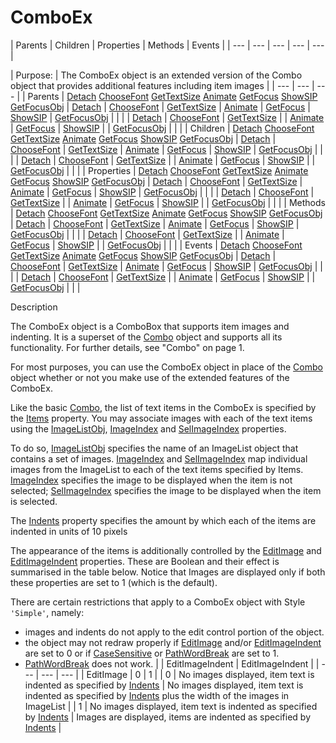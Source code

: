 




<h1 class="heading"><span class="name">ComboEx</span></h1>
| Parents | Children | Properties | Methods | Events |
| --- | --- | --- | --- | ---  |

| Purpose: | The ComboEx object is an extended version of the Combo object that provides additional features including item images |
| --- | --- | ---  |
| Parents | [Detach](../a-z/detach.md) [ChooseFont](../a-z/choosefont.md) [GetTextSize](../a-z/gettextsize.md) [Animate](../a-z/animate.md) [GetFocus](../a-z/getfocus.md) [ShowSIP](../a-z/showsip.md) [GetFocusObj](../a-z/getfocusobj.md) | [Detach](../a-z/detach.md) | [ChooseFont](../a-z/choosefont.md) | [GetTextSize](../a-z/gettextsize.md) | [Animate](../a-z/animate.md) | [GetFocus](../a-z/getfocus.md) | [ShowSIP](../a-z/showsip.md) | [GetFocusObj](../a-z/getfocusobj.md) |  |  |
| [Detach](../a-z/detach.md) | [ChooseFont](../a-z/choosefont.md) | [GetTextSize](../a-z/gettextsize.md) |
| [Animate](../a-z/animate.md) | [GetFocus](../a-z/getfocus.md) | [ShowSIP](../a-z/showsip.md) |
| [GetFocusObj](../a-z/getfocusobj.md) |  |  |
| Children | [Detach](../a-z/detach.md) [ChooseFont](../a-z/choosefont.md) [GetTextSize](../a-z/gettextsize.md) [Animate](../a-z/animate.md) [GetFocus](../a-z/getfocus.md) [ShowSIP](../a-z/showsip.md) [GetFocusObj](../a-z/getfocusobj.md) | [Detach](../a-z/detach.md) | [ChooseFont](../a-z/choosefont.md) | [GetTextSize](../a-z/gettextsize.md) | [Animate](../a-z/animate.md) | [GetFocus](../a-z/getfocus.md) | [ShowSIP](../a-z/showsip.md) | [GetFocusObj](../a-z/getfocusobj.md) |  |  |
| [Detach](../a-z/detach.md) | [ChooseFont](../a-z/choosefont.md) | [GetTextSize](../a-z/gettextsize.md) |
| [Animate](../a-z/animate.md) | [GetFocus](../a-z/getfocus.md) | [ShowSIP](../a-z/showsip.md) |
| [GetFocusObj](../a-z/getfocusobj.md) |  |  |
| Properties | [Detach](../a-z/detach.md) [ChooseFont](../a-z/choosefont.md) [GetTextSize](../a-z/gettextsize.md) [Animate](../a-z/animate.md) [GetFocus](../a-z/getfocus.md) [ShowSIP](../a-z/showsip.md) [GetFocusObj](../a-z/getfocusobj.md) | [Detach](../a-z/detach.md) | [ChooseFont](../a-z/choosefont.md) | [GetTextSize](../a-z/gettextsize.md) | [Animate](../a-z/animate.md) | [GetFocus](../a-z/getfocus.md) | [ShowSIP](../a-z/showsip.md) | [GetFocusObj](../a-z/getfocusobj.md) |  |  |
| [Detach](../a-z/detach.md) | [ChooseFont](../a-z/choosefont.md) | [GetTextSize](../a-z/gettextsize.md) |
| [Animate](../a-z/animate.md) | [GetFocus](../a-z/getfocus.md) | [ShowSIP](../a-z/showsip.md) |
| [GetFocusObj](../a-z/getfocusobj.md) |  |  |
| Methods | [Detach](../a-z/detach.md) [ChooseFont](../a-z/choosefont.md) [GetTextSize](../a-z/gettextsize.md) [Animate](../a-z/animate.md) [GetFocus](../a-z/getfocus.md) [ShowSIP](../a-z/showsip.md) [GetFocusObj](../a-z/getfocusobj.md) | [Detach](../a-z/detach.md) | [ChooseFont](../a-z/choosefont.md) | [GetTextSize](../a-z/gettextsize.md) | [Animate](../a-z/animate.md) | [GetFocus](../a-z/getfocus.md) | [ShowSIP](../a-z/showsip.md) | [GetFocusObj](../a-z/getfocusobj.md) |  |  |
| [Detach](../a-z/detach.md) | [ChooseFont](../a-z/choosefont.md) | [GetTextSize](../a-z/gettextsize.md) |
| [Animate](../a-z/animate.md) | [GetFocus](../a-z/getfocus.md) | [ShowSIP](../a-z/showsip.md) |
| [GetFocusObj](../a-z/getfocusobj.md) |  |  |
| Events | [Detach](../a-z/detach.md) [ChooseFont](../a-z/choosefont.md) [GetTextSize](../a-z/gettextsize.md) [Animate](../a-z/animate.md) [GetFocus](../a-z/getfocus.md) [ShowSIP](../a-z/showsip.md) [GetFocusObj](../a-z/getfocusobj.md) | [Detach](../a-z/detach.md) | [ChooseFont](../a-z/choosefont.md) | [GetTextSize](../a-z/gettextsize.md) | [Animate](../a-z/animate.md) | [GetFocus](../a-z/getfocus.md) | [ShowSIP](../a-z/showsip.md) | [GetFocusObj](../a-z/getfocusobj.md) |  |  |
| [Detach](../a-z/detach.md) | [ChooseFont](../a-z/choosefont.md) | [GetTextSize](../a-z/gettextsize.md) |
| [Animate](../a-z/animate.md) | [GetFocus](../a-z/getfocus.md) | [ShowSIP](../a-z/showsip.md) |
| [GetFocusObj](../a-z/getfocusobj.md) |  |  |


Description


The ComboEx object is a ComboBox that supports item images and indenting. It is a superset of the [Combo](../a-z/combo.md) object and supports all its functionality. For further details, see "Combo" on page 1.



For most purposes, you can use the ComboEx object in place of the [Combo](../a-z/combo.md) object whether or not you make use of the extended features of the ComboEx.


Like the basic [Combo](../a-z/combo.md), the list of text items in the ComboEx is specified by the [Items](../a-z/items.md) property. You may associate images with each of the text items using the [ImageListObj](../a-z/imagelistobj.md), [ImageIndex](../a-z/imageindex.md) and [SelImageIndex](../a-z/selimageindex.md) properties.


To do so, [ImageListObj](../a-z/imagelistobj.md) specifies the name of an ImageList object that contains a set of images. [ImageIndex](../a-z/imageindex.md) and [SelImageIndex](../a-z/selimageindex.md) map individual images from the ImageList to each of the text items specified by Items. [ImageIndex](../a-z/imageindex.md) specifies the image to be displayed when the item is not selected; [SelImageIndex](../a-z/selimageindex.md) specifies the image to be displayed when the item is selected.


The [Indents](../a-z/indents.md) property specifies the amount by which each of the items are indented in units of 10 pixels


The appearance of the items is additionally controlled by the [EditImage](../a-z/editimage.md) and [EditImageIndent](../a-z/editimageindent.md) properties. These are Boolean and their effect is summarised in the table below. Notice that Images are displayed only if both these properties are set to 1 (which is the default).


There are certain restrictions that apply to a ComboEx object with Style `'Simple'`, namely:

- images and indents do not apply to the edit control portion of the object.
- the object may not redraw properly if [EditImage](../a-z/editimage.md) and/or [EditImageIndent](../a-z/editimageindent.md) are set to 0 or if [CaseSensitive](../a-z/casesensitive.md) or [PathWordBreak](../a-z/pathwordbreak.md) are set to 1.
- [PathWordBreak](../a-z/pathwordbreak.md) does not work.
|  | EditImageIndent | EditImageIndent |
| --- | --- | ---  |
| EditImage | 0 | 1 |
| 0 | No images displayed, item text is indented as specified by [Indents](../a-z/indents.md) | No images displayed, item text is indented as specified by [Indents](../a-z/indents.md) plus the width of the images in ImageList |
| 1 | No images displayed, item text is indented as specified by [Indents](../a-z/indents.md) | Images are displayed, items are indented as specified by [Indents](../a-z/indents.md) |



